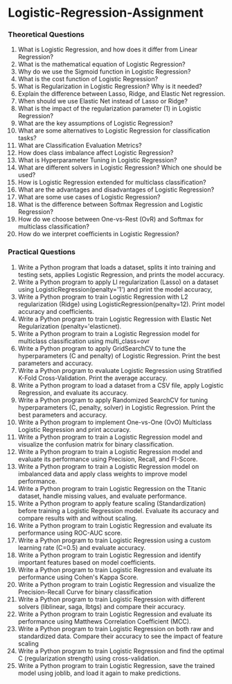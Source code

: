 # Logistic-Regression-Assignment

### Theoretical Questions

1. What is Logistic Regression, and how does it differ from Linear Regression?
2. What is the mathematical equation of Logistic Regression?
3. Why do we use the Sigmoid function in Logistic Regression?
4. What is the cost function of Logistic Regression?
5. What is Regularization in Logistic Regression? Why is it needed?
6. Explain the difference between Lasso, Ridge, and Elastic Net regression.
7. When should we use Elastic Net instead of Lasso or Ridge?
8. What is the impact of the regularization parameter (1) in Logistic Regression?
9. What are the key assumptions of Logistic Regression?
10. What are some alternatives to Logistic Regression for classification tasks?
11. What are Classification Evaluation Metrics?
12. How does class imbalance affect Logistic Regression?
13. What is Hyperparameter Tuning in Logistic Regression?
14. What are different solvers in Logistic Regression? Which one should be used?
15. How is Logistic Regression extended for multiclass classification?
16. What are the advantages and disadvantages of Logistic Regression?
17. What are some use cases of Logistic Regression?
18. What is the difference between Softmax Regression and Logistic Regression?
19. How do we choose between One-vs-Rest (OvR) and Softmax for multiclass classification?
20. How do we interpret coefficients in Logistic Regression?

### Practical Questions

1. Write a Python program that loads a dataset, splits it into training and testing sets, applies Logistic Regression, and prints the model accuracy.
2. Write a Python program to apply Ll regularization (Lasso) on a dataset using LogisticRegression(penalty='1') and print the model accuracy,
3. Write a Python program to train Logistic Regression with L2 regularization (Ridge) using LogisticRegression(penalty=12). Print model accuracy and coefficients.
4. Write a Python program to train Logistic Regression with Elastic Net Regularization (penalty='elasticnet).
5. Write a Python program to train a Logistic Regression model for multiclass classification using multi_class=ovr
6. Write a Python program to apply GridSearchCV to tune the hyperparameters (C and penalty) of Logistic Regression. Print the best parameters and accuracy.
7. Write a Python program to evaluate Logistic Regression using Stratified K-Fold Cross-Validation. Print the average accuracy.
8. Write a Python program to load a dataset from a CSV file, apply Logistic Regression, and evaluate its accuracy.
9. Write a Python program to apply Randomized SearchCV for tuning hyperparameters (C, penalty, solver) in Logistic Regression. Print the best parameters and accuracy.
10. Write a Python program to implement One-vs-One (OvO) Multiclass Logistic Regression and print accuracy.
11. Write a Python program to train a Logistic Regression model and visualize the confusion matrix for binary classification.
12. Write a Python program to train a Logistic Regression model and evaluate its performance using Precision, Recall, and FI-Score.
13. Write a Python program to train a Logistic Regression model on imbalanced data and apply class weights to improve model performance.
14. Write a Python program to train Logistic Regression on the Titanic dataset, handle missing values, and evaluate performance.
15. Write a Python program to apply feature scaling (Standardization) before training a Logistic Regression model. Evaluate its accuracy and compare results with and without scaling.
16. Write a Python program to train Logistic Regression and evaluate its performance using ROC-AUC score.
17. Write a Python program to train Logistic Regression using a custom learning rate (C=0.5) and evaluate accuracy.
18. Write a Python program to train Logistic Regression and identify important features based on model coefficients.
19. Write a Python program to train Logistic Regression and evaluate its performance using Cohen's Kappa Score.
20. Write a Python program to train Logistic Regression and visualize the Precision-Recall Curve for binary classification
21. Write a Python program to train Logistic Regression with different solvers (liblinear, saga, Ibtgs) and compare their accuracy.
22. Write a Python program to train Logistic Regression and evaluate its performance using Matthews Correlation Coefficient (MCC).
23. Write a Python program to train Logistic Regression on both raw and standardized data. Compare their accuracy to see the impact of feature scaling
24. Write a Python program to train Logistic Regression and find the optimal C (regularization strength) using cross-validation.
25. Write a Python program to train Logistic Regression, save the trained model using joblib, and load it again to make predictions.
